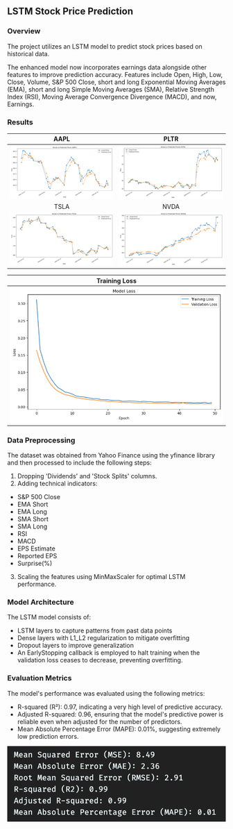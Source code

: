 ## LSTM Stock Price Prediction

### Overview

The project utilizes an LSTM model to predict stock prices based on historical data.

The enhanced model now incorporates earnings data alongside other features to improve prediction accuracy. Features include Open, High, Low, Close, Volume, S&P 500 Close, short and long Exponential Moving Averages (EMA), short and long Simple Moving Averages (SMA), Relative Strength Index (RSI), Moving Average Convergence Divergence (MACD), and now, Earnings.

### Results

|                                             AAPL                                              |                                             PLTR                                              |
| :-------------------------------------------------------------------------------------------: | :-------------------------------------------------------------------------------------------: |
| ![AAPL](https://github.com/Jason-Wuuuu/stock_price_prediction/blob/main/predictions/AAPL.png) | ![PLTR](https://github.com/Jason-Wuuuu/stock_price_prediction/blob/main/predictions/PLTR.png) |
|                                             TSLA                                              |                                             NVDA                                              |
| ![TSLA](https://github.com/Jason-Wuuuu/stock_price_prediction/blob/main/predictions/TSLA.png) | ![NVDA](https://github.com/Jason-Wuuuu/stock_price_prediction/blob/main/predictions/NVDA.png) |

|                                             Training Loss                                              |
| :----------------------------------------------------------------------------------------------------: |
| ![Training Loss](https://github.com/Jason-Wuuuu/stock_price_prediction/blob/main/predictions/loss.png) |

### Data Preprocessing

The dataset was obtained from Yahoo Finance using the yfinance library and then processed to include the following steps:

1. Dropping 'Dividends' and 'Stock Splits' columns.
2. Adding technical indicators:

- S&P 500 Close
- EMA Short
- EMA Long
- SMA Short
- SMA Long
- RSI
- MACD
- EPS Estimate
- Reported EPS
- Surprise(%)

3. Scaling the features using MinMaxScaler for optimal LSTM performance.

### Model Architecture

The LSTM model consists of:

- LSTM layers to capture patterns from past data points
- Dense layers with L1_L2 regularization to mitigate overfitting
- Dropout layers to improve generalization
- An EarlyStopping callback is employed to halt training when the validation loss ceases to decrease, preventing overfitting.

### Evaluation Metrics

The model's performance was evaluated using the following metrics:

- R-squared (R²): 0.97, indicating a very high level of predictive accuracy.
- Adjusted R-squared: 0.96, ensuring that the model's predictive power is reliable even when adjusted for the number of predictors.
- Mean Absolute Percentage Error (MAPE): 0.01%, suggesting extremely low prediction errors.

![Model](https://github.com/Jason-Wuuuu/stock_price_prediction/blob/main/predictions/score.png)
